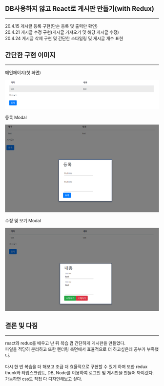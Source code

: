 ## DB사용하지 않고 React로 게시판 만들기(with Redux)
---

20.4.15 게시글 등록 구현(단순 등록 및 출력만 확인)<br />
20.4.21 게시글 수정 구현(게시글 가져오기 및 해당 게시글 수정)<br />
20.4.24 게시글 삭제 구현 및 간단한 스타일링 및 게시글 개수 표현


## 간단한 구현 이미지
---


메인페이지(첫 화면)

![mainPage](./result_img/main.png)

등록 Modal

![write](./result_img/write.png)

수정 및 보기 Modal

![modify](./result_img/modify.png)


## 결론 및 다짐
---

react와 redux를 배우고 난 뒤 복습 겸 간단하게 게시판을 만들었다.<br />
파일을 적당히 분리하고 또한 렌더링 측면에서 효율적으로 더 하고싶은데 공부가 부족했다.<br />
<br />
다시 한 번 복습을 더 해보고 조금 더 효율적으로 구현할 수 있게 하며 또한
redux thunk와 타입스크립트, DB, Node를 이용하여 로그인 및 게시판을 만들어 봐야겠다.<br />
가능하면 css도 직접 다 디자인해보고 싶다.